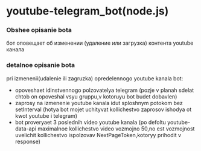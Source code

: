# youtube-telegram_bot(node.js)
### Obshee opisanie bota
бот оповещает об изменении (удаление или загрузка) контента youtube канала
### detalnoe opisanie bota
pri izmenenii(udalenie ili zagruzka) opredelennogo youtube kanala bot:
* opoveshaet idinstvennogo polzovatelya telegram (pozje v planah sdelat chtob on opoveshal vsyu gruppu,v kotoruyu bot budet dobavlen)
* zaprosy na izmenenie youtube kanala idut sploshnym potokom bez setInterval (hotya bot mojet uchityvat kollichestvo zaprosov ishodya ot kwot youtube i telegram)
* bot proveryaet 3 poslednih video youtube kanala (po defoltu youtube-data-api maximalnoe kollichestvo video vozmojno 50,no est vozmojnost uvelichit kollichestvo ispolzovav NextPageToken,kotoryy prihodit v response)
